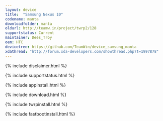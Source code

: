 ```yaml
---
layout: device
title:  "Samsung Nexus 10"
codename: manta
downloadfolder: manta
oldurl: http://teamw.in/project/twrp2/128
supportstatus: Current
maintainer: Dees_Troy
oem: HTC
devicetree: https://github.com/TeamWin/device_samsung_manta
xdathread: "http://forum.xda-developers.com/showthread.php?t=1997878"
---
```


{% include disclaimer.html %}

{% include supportstatus.html %}

{% include appinstall.html %}

{% include download.html %}

{% include twrpinstall.html %}

{% include fastbootinstall.html %}
